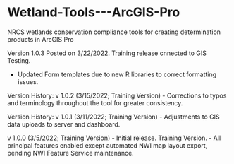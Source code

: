 # Wetland-Tools---ArcGIS-Pro
NRCS wetlands conservation compliance tools for creating determination products in ArcGIS Pro

Version 1.0.3 Posted on 3/22/2022.
  Training release cnnected to GIS Testing.
  
  - Updated Form templates due to new R libraries to correct formatting issues.

Version History:
  v 1.0.2 (3/15/2022; Training Version)
    - Corrections to typos and terminology throughout the tool for greater consistency.

Version History:
  v 1.0.1 (3/11/2022; Training Version)
    - Adjustments to GIS data uploads to server and dashboard.
  
  v 1.0.0 (3/5/2022; Training Version)
    - Initial release. Training Version.
    - All principal features enabled except automated NWI map layout export, pending NWI Feature Service maintenance.
